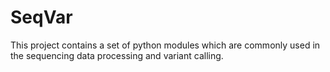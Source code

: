 # SeqVar

This project contains a set of python modules which are commonly used
in the sequencing data processing and variant calling.


